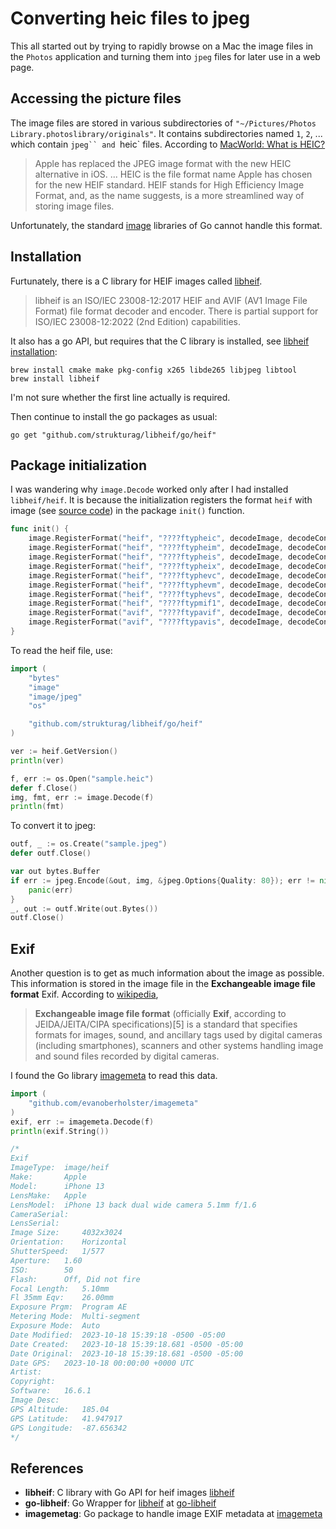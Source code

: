 # Converting heic files to jpeg

This all started out by trying to rapidly browse on a Mac the image files in the `Photos` application and turning them into `jpeg` files for later use in a web page.

## Accessing the picture files

The image files are stored in various subdirectories of `"~/Pictures/Photos Library.photoslibrary/originals"`. It contains subdirectories named `1`, `2`, ... which contain `jpeg`` and `heic` files. According to [MacWorld: What is HEIC?](https://www.macworld.com/article/672609/what-is-heic.html)

> Apple has replaced the JPEG image format with the new HEIC alternative in iOS.
> ...
> HEIC is the file format name Apple has chosen for the new HEIF standard. HEIF stands for High Efficiency Image Format, and, as the name suggests, is a more streamlined way of storing image files.

Unfortunately, the standard [image](https://pkg.go.dev/image) libraries of Go cannot handle this format.


## Installation

Furtunately, there is a C library for HEIF images called [libheif].

> libheif is an ISO/IEC 23008-12:2017 HEIF and AVIF (AV1 Image File Format) file format decoder and encoder. There is partial support for ISO/IEC 23008-12:2022 (2nd Edition) capabilities.

It also has a go API, but requires that the C library is installed, see [libheif installation](https://github.com/strukturag/libheif#macos):

    brew install cmake make pkg-config x265 libde265 libjpeg libtool
    brew install libheif

I'm not sure whether the first line actually is required. 

Then continue to install the go packages as usual:

    go get "github.com/strukturag/libheif/go/heif"


## Package initialization
I was wandering why `image.Decode` worked only after I had installed `libheif/heif`. It is because the initialization registers the format `heif` with image (see [source code](https://github.com/strukturag/libheif/blob/master/go/heif/heif.go)) in the package `init()` function.

~~~go
func init() {
	image.RegisterFormat("heif", "????ftypheic", decodeImage, decodeConfig)
	image.RegisterFormat("heif", "????ftypheim", decodeImage, decodeConfig)
	image.RegisterFormat("heif", "????ftypheis", decodeImage, decodeConfig)
	image.RegisterFormat("heif", "????ftypheix", decodeImage, decodeConfig)
	image.RegisterFormat("heif", "????ftyphevc", decodeImage, decodeConfig)
	image.RegisterFormat("heif", "????ftyphevm", decodeImage, decodeConfig)
	image.RegisterFormat("heif", "????ftyphevs", decodeImage, decodeConfig)
	image.RegisterFormat("heif", "????ftypmif1", decodeImage, decodeConfig)
	image.RegisterFormat("avif", "????ftypavif", decodeImage, decodeConfig)
	image.RegisterFormat("avif", "????ftypavis", decodeImage, decodeConfig)
}
~~~

To read the heif file, use:

~~~go
import (
	"bytes"
	"image"
	"image/jpeg"
	"os"

	"github.com/strukturag/libheif/go/heif"
)

ver := heif.GetVersion()
println(ver)

f, err := os.Open("sample.heic")
defer f.Close()
img, fmt, err := image.Decode(f)
println(fmt)
~~~

To convert it to jpeg:

~~~go
outf, _ := os.Create("sample.jpeg")
defer outf.Close()

var out bytes.Buffer
if err := jpeg.Encode(&out, img, &jpeg.Options{Quality: 80}); err != nil {
    panic(err)
}
_, out := outf.Write(out.Bytes())
outf.Close()
~~~

## Exif

Another question is to get as much information about the image as possible. This information is stored in the image file in the **Exchangeable image file format** Exif. According to [wikipedia][exif], 

> **Exchangeable image file format** (officially **Exif**, according to JEIDA/JEITA/CIPA specifications)[5] is a standard that specifies formats for images, sound, and ancillary tags used by digital cameras (including smartphones), scanners and other systems handling image and sound files recorded by digital cameras. 

I found the Go library [imagemeta] to read this data.

~~~go
import (
    "github.com/evanoberholster/imagemeta"
)
exif, err := imagemeta.Decode(f)
println(exif.String())

/*
Exif
ImageType: 	image/heif
Make: 		Apple
Model: 		iPhone 13
LensMake: 	Apple
LensModel: 	iPhone 13 back dual wide camera 5.1mm f/1.6
CameraSerial: 	
LensSerial: 	
Image Size: 	4032x3024
Orientation: 	Horizontal
ShutterSpeed: 	1/577
Aperture: 	1.60
ISO: 		50
Flash: 		Off, Did not fire
Focal Length: 	5.10mm
Fl 35mm Eqv: 	26.00mm
Exposure Prgm: 	Program AE
Metering Mode: 	Multi-segment
Exposure Mode: 	Auto
Date Modified: 	2023-10-18 15:39:18 -0500 -05:00
Date Created: 	2023-10-18 15:39:18.681 -0500 -05:00
Date Original: 	2023-10-18 15:39:18.681 -0500 -05:00
Date GPS: 	2023-10-18 00:00:00 +0000 UTC
Artist: 	
Copyright: 	
Software: 	16.6.1
Image Desc: 	
GPS Altitude: 	185.04
GPS Latitude: 	41.947917
GPS Longitude: 	-87.656342
*/
~~~

## References

- **libheif**: C library with Go API for heif images [libheif]
- **go-libheif**: Go Wrapper for [libheif] at [go-libheif](https://github.com/MaestroError/go-libheif/tree/maestro)
- **imagemetag**: Go package to handle image EXIF metadata at [imagemeta]

[libheif]: https://github.com/strukturag/libheif
[imagemeta]: https://github.com/evanoberholster/imagemeta
[exif]: https://en.wikipedia.org/wiki/Exif

